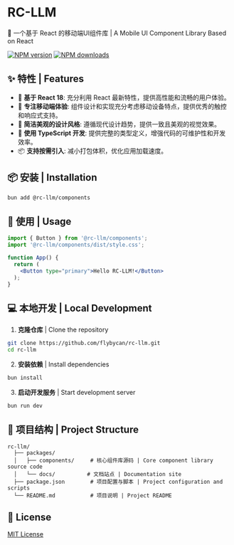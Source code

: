# RC-LLM

🚀 一个基于 React 的移动端UI组件库 | A Mobile UI Component Library Based on React

[![NPM version](https://img.shields.io/npm/v/@rc-llm/components.svg?style=flat)](https://npmjs.org/package/@rc-llm/components)
[![NPM downloads](https://img.shields.io/npm/dm/@rc-llm/components.svg?style=flat)](https://npmjs.org/package/@rc-llm/components)

## ✨ 特性 | Features

- 🚀 **基于 React 18**: 充分利用 React 最新特性，提供高性能和流畅的用户体验。
- 📱 **专注移动端体验**: 组件设计和实现充分考虑移动设备特点，提供优秀的触控和响应式支持。
- 🎨 **简洁美观的设计风格**: 遵循现代设计趋势，提供一致且美观的视觉效果。
- 💪 **使用 TypeScript 开发**: 提供完整的类型定义，增强代码的可维护性和开发效率。
- 📦 **支持按需引入**: 减小打包体积，优化应用加载速度。

## 📦 安装 | Installation

```bash
bun add @rc-llm/components
```

## 🔨 使用 | Usage

```jsx
import { Button } from '@rc-llm/components';
import '@rc-llm/components/dist/style.css';

function App() {
  return (
    <Button type="primary">Hello RC-LLM!</Button>
  );
}
```

## 💻 本地开发 | Local Development

1. **克隆仓库** | Clone the repository

```bash
git clone https://github.com/flybycan/rc-llm.git
cd rc-llm
```

2. **安装依赖** | Install dependencies

```bash
bun install
```

3. **启动开发服务** | Start development server

```bash
bun run dev
```

## 📂 项目结构 | Project Structure

```
rc-llm/
  ├── packages/
  │   ├── components/     # 核心组件库源码 | Core component library source code
  │   └── docs/          # 文档站点 | Documentation site
  ├── package.json        # 项目配置与脚本 | Project configuration and scripts
  └── README.md           # 项目说明 | Project README
```


## 📄 License

[MIT License](LICENSE)
